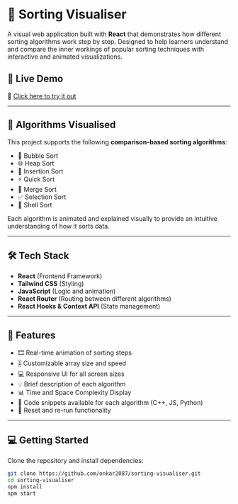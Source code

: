 # 🔢 Sorting Visualiser

A visual web application built with **React** that demonstrates how different sorting algorithms work step by step. Designed to help learners understand and compare the inner workings of popular sorting techniques with interactive and animated visualizations.

## 🚀 Live Demo

🔗 [Click here to try it out](https://onkar-dhingra-sorting-visualiser.netlify.app/)  

---

## 🧠 Algorithms Visualised

This project supports the following **comparison-based sorting algorithms**:

- 🔁 Bubble Sort
- 🌐 Heap Sort
- 🧩 Insertion Sort
- ⚡ Quick Sort
- 🔀 Merge Sort
- ✅ Selection Sort
- 🐚 Shell Sort

Each algorithm is animated and explained visually to provide an intuitive understanding of how it sorts data.

---

## 🛠️ Tech Stack

- **React** (Frontend Framework)
- **Tailwind CSS** (Styling)
- **JavaScript** (Logic and animation)
- **React Router** (Routing between different algorithms)
- **React Hooks & Context API** (State management)

---

## 📂 Features

- 🎞️ Real-time animation of sorting steps
- 🎚️ Customizable array size and speed
- 💻 Responsive UI for all screen sizes
- 💡 Brief description of each algorithm
- 📊 Time and Space Complexity Display
- 📎 Code snippets available for each algorithm (C++, JS, Python)
- 🔁 Reset and re-run functionality

---

## 💻 Getting Started

Clone the repository and install dependencies:

```bash
git clone https://github.com/onkar2087/sorting-visualiser.git
cd sorting-visualiser
npm install
npm start
